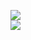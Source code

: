 [![](https://img.shields.io/badge/Made%20With-Github%20Spray-lightgrey.svg?style=for-the-badge&logo=github)](https://github.com/Annihil/github-spray#4509)  
[![](https://i.imgur.com/2DrTn0Z.gif)](https://github.com/Annihil/github-spray)
